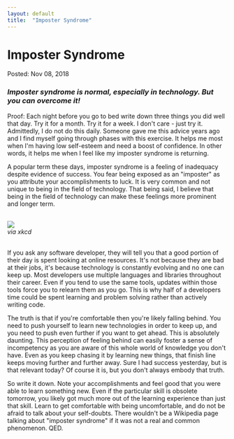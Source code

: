 ```yaml
---
layout: default
title:  "Imposter Syndrome"
---
```

<h1>Imposter Syndrome</h1>
<span class="post-meta">Posted: Nov 08, 2018</span>
<h3><i>Imposter syndrome is normal, especially in technology. But you can overcome it!</i></h3>

Proof:
Each night before you go to bed write down three things you did well that day. Try it for a month. Try it for a week. I don't care - just try it. Admittedly, I do not do this daily. Someone gave me this advice years ago and I find myself going through phases with this exercise. It helps me most when I'm having low self-esteem and need a boost of confidence. In other words, it helps me when I feel like my imposter syndrome is returning.

A popular term these days, imposter syndrome is a feeling of inadequacy despite evidence of success. You fear being exposed as an "imposter" as you attribute your accomplishments to luck. It is very common and not unique to being in the field of technology. That being said, I believe that being in the field of technology can make these feelings more prominent and longer term.

<div class="comic-contain">
<br><img src="https://imgs.xkcd.com/comics/impostor_syndrome.png"/>
<figcaption><i>via xkcd</i></figcaption>
</div><br>

If you ask any software developer, they will tell you that a good portion of their day is spent looking at online resources. It's not because they are bad at their jobs, it's because technology is constantly evolving and no one can keep up. Most developers use multiple languages and libraries throughout their career. Even if you tend to use the same tools, updates within those tools force you to relearn them as you go. This is why half of a developers time could be spent learning and problem solving rather than actively writing code.

The truth is that if you're comfortable then you're likely falling behind. You need to push yourself to learn new technologies in order to keep up, and you need to push even further if you want to get ahead. This is absolutely daunting. This perception of feeling behind can easily foster a sense of incompetency as you are aware of this whole world of knowledge you don't have. Even as you keep chasing it by learning new things, that finish line keeps moving further and further away. Sure I had success yesterday, but is that relevant today? Of course it is, but you don't always embody that truth.

So write it down. Note your accomplishments and feel good that you were able to learn something new. Even if the particular skill is obsolete tomorrow, you likely got much more out of the learning experience than just that skill. Learn to get comfortable with being uncomfortable, and do not be afraid to talk about your self-doubts. There wouldn't be a Wikipedia page talking about "imposter syndrome" if it was not a real and common phenomenon. QED.

